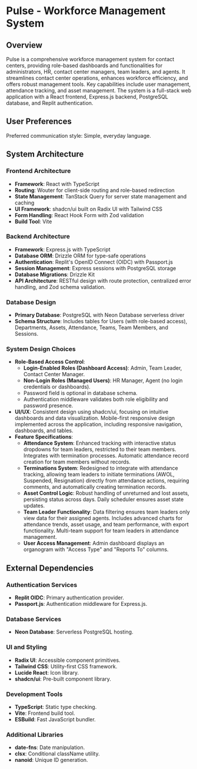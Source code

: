 # Pulse - Workforce Management System

## Overview
Pulse is a comprehensive workforce management system for contact centers, providing role-based dashboards and functionalities for administrators, HR, contact center managers, team leaders, and agents. It streamlines contact center operations, enhances workforce efficiency, and offers robust management tools. Key capabilities include user management, attendance tracking, and asset management. The system is a full-stack web application with a React frontend, Express.js backend, PostgreSQL database, and Replit authentication.

## User Preferences
Preferred communication style: Simple, everyday language.

## System Architecture

### Frontend Architecture
- **Framework**: React with TypeScript
- **Routing**: Wouter for client-side routing and role-based redirection
- **State Management**: TanStack Query for server state management and caching
- **UI Framework**: shadcn/ui built on Radix UI with Tailwind CSS
- **Form Handling**: React Hook Form with Zod validation
- **Build Tool**: Vite

### Backend Architecture
- **Framework**: Express.js with TypeScript
- **Database ORM**: Drizzle ORM for type-safe operations
- **Authentication**: Replit's OpenID Connect (OIDC) with Passport.js
- **Session Management**: Express sessions with PostgreSQL storage
- **Database Migrations**: Drizzle Kit
- **API Architecture**: RESTful design with route protection, centralized error handling, and Zod schema validation.

### Database Design
- **Primary Database**: PostgreSQL with Neon Database serverless driver
- **Schema Structure**: Includes tables for Users (with role-based access), Departments, Assets, Attendance, Teams, Team Members, and Sessions.

### System Design Choices
- **Role-Based Access Control**:
    - **Login-Enabled Roles (Dashboard Access)**: Admin, Team Leader, Contact Center Manager.
    - **Non-Login Roles (Managed Users)**: HR Manager, Agent (no login credentials or dashboards).
    - Password field is optional in database schema.
    - Authentication middleware validates both role eligibility and password presence.
- **UI/UX**: Consistent design using shadcn/ui, focusing on intuitive dashboards and data visualization. Mobile-first responsive design implemented across the application, including responsive navigation, dashboards, and tables.
- **Feature Specifications**:
    - **Attendance System**: Enhanced tracking with interactive status dropdowns for team leaders, restricted to their team members. Integrates with termination processes. Automatic attendance record creation for team members without records.
    - **Terminations System**: Redesigned to integrate with attendance tracking, allowing team leaders to initiate terminations (AWOL, Suspended, Resignation) directly from attendance actions, requiring comments, and automatically creating termination records.
    - **Asset Control Logic**: Robust handling of unreturned and lost assets, persisting status across days. Daily scheduler ensures asset state updates.
    - **Team Leader Functionality**: Data filtering ensures team leaders only view data for their assigned agents. Includes advanced charts for attendance trends, asset usage, and team performance, with export functionality. Multi-team support for team leaders in attendance management.
    - **User Access Management**: Admin dashboard displays an organogram with "Access Type" and "Reports To" columns.

## External Dependencies

### Authentication Services
- **Replit OIDC**: Primary authentication provider.
- **Passport.js**: Authentication middleware for Express.js.

### Database Services
- **Neon Database**: Serverless PostgreSQL hosting.

### UI and Styling
- **Radix UI**: Accessible component primitives.
- **Tailwind CSS**: Utility-first CSS framework.
- **Lucide React**: Icon library.
- **shadcn/ui**: Pre-built component library.

### Development Tools
- **TypeScript**: Static type checking.
- **Vite**: Frontend build tool.
- **ESBuild**: Fast JavaScript bundler.

### Additional Libraries
- **date-fns**: Date manipulation.
- **clsx**: Conditional className utility.
- **nanoid**: Unique ID generation.